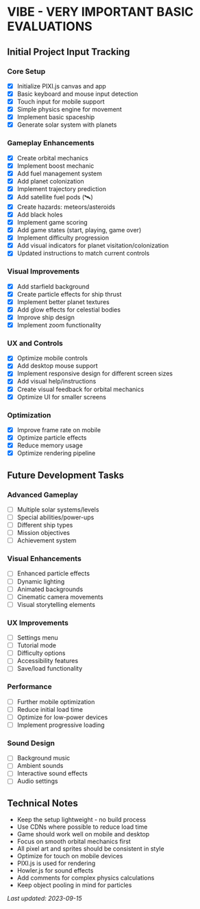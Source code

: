 # VIBE - VERY IMPORTANT BASIC EVALUATIONS

## Initial Project Input Tracking

### Core Setup
- [x] Initialize PIXI.js canvas and app
- [x] Basic keyboard and mouse input detection
- [x] Touch input for mobile support
- [x] Simple physics engine for movement
- [x] Implement basic spaceship
- [x] Generate solar system with planets

### Gameplay Enhancements
- [x] Create orbital mechanics
- [x] Implement boost mechanic
- [x] Add fuel management system
- [x] Add planet colonization
- [x] Implement trajectory prediction
- [x] Add satellite fuel pods (🛰️)
- [x] Create hazards: meteors/asteroids
- [x] Add black holes
- [x] Implement game scoring
- [x] Add game states (start, playing, game over)
- [x] Implement difficulty progression
- [x] Add visual indicators for planet visitation/colonization
- [x] Updated instructions to match current controls

### Visual Improvements
- [x] Add starfield background
- [x] Create particle effects for ship thrust
- [x] Implement better planet textures
- [x] Add glow effects for celestial bodies
- [x] Improve ship design
- [x] Implement zoom functionality

### UX and Controls
- [x] Optimize mobile controls
- [x] Add desktop mouse support
- [x] Implement responsive design for different screen sizes
- [x] Add visual help/instructions
- [x] Create visual feedback for orbital mechanics
- [x] Optimize UI for smaller screens

### Optimization
- [x] Improve frame rate on mobile
- [x] Optimize particle effects
- [x] Reduce memory usage 
- [x] Optimize rendering pipeline

## Future Development Tasks

### Advanced Gameplay
- [ ] Multiple solar systems/levels
- [ ] Special abilities/power-ups
- [ ] Different ship types
- [ ] Mission objectives
- [ ] Achievement system

### Visual Enhancements
- [ ] Enhanced particle effects
- [ ] Dynamic lighting
- [ ] Animated backgrounds
- [ ] Cinematic camera movements
- [ ] Visual storytelling elements

### UX Improvements
- [ ] Settings menu
- [ ] Tutorial mode
- [ ] Difficulty options
- [ ] Accessibility features
- [ ] Save/load functionality

### Performance
- [ ] Further mobile optimization
- [ ] Reduce initial load time
- [ ] Optimize for low-power devices
- [ ] Implement progressive loading

### Sound Design
- [ ] Background music
- [ ] Ambient sounds
- [ ] Interactive sound effects
- [ ] Audio settings

## Technical Notes

- Keep the setup lightweight - no build process
- Use CDNs where possible to reduce load time
- Game should work well on mobile and desktop
- Focus on smooth orbital mechanics first
- All pixel art and sprites should be consistent in style
- Optimize for touch on mobile devices
- PIXI.js is used for rendering
- Howler.js for sound effects
- Add comments for complex physics calculations
- Keep object pooling in mind for particles

_Last updated: 2023-09-15_ 